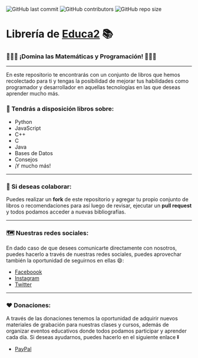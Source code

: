 ![GitHub last commit](https://img.shields.io/github/last-commit/educa2ucv/libreria?color=%23229395&label=Last%20commit&logo=git&logoColor=%23fff&style=for-the-badge) ![GitHub contributors](https://img.shields.io/github/contributors/educa2ucv/libreria?color=%237acbcd&logo=github&logoColor=%23fff&style=for-the-badge) ![GitHub repo size](https://img.shields.io/github/repo-size/educa2ucv/libreria?color=%23229395&logo=github&logoColor=%23fff&style=for-the-badge)

# Librería de [Educa2][website] 📚
### 👨🏻‍🏫 ¡Domina las Matemáticas y Programación! 👩🏻‍🏫
---

<p>En este repositorio te encontrarás con un conjunto de libros que hemos recolectado para ti y tengas la posibilidad de mejorar tus habilidades como programador y desarrollador en aquellas tecnologías en las que deseas aprender mucho más.</p>

### 📝 Tendrás a disposición libros sobre:

- Python
- JavaScript
- C++
- C
- Java
- Bases de Datos 
- Consejos
- ¡Y mucho más!

---

### 🙌 Si deseas colaborar:

Puedes realizar un <b>fork</b> de este repositorio y agregar tu propio conjunto de libros o recomendaciones para así luego de revisar, ejecutar un <b>pull request</b> y todos podamos acceder a nuevas bibliografías.

---
### 🗺️ Nuestras redes sociales:

En dado caso de que desees comunicarte directamente con nosotros, puedes hacerlo a través de nuestras redes sociales, puedes aprovechar también la oportunidad de seguirnos en ellas 😄:

- [Faceboook][fb]
- [Instagram][ig]
- [Twitter][tw]

---
### ❤️ Donaciones:

A través de las donaciones tenemos la oportunidad de adquirir nuevos materiales de grabación para nuestras clases y cursos, además de organizar eventos educativos donde todos podamos participar y aprender cada día. Si deseas ayudarnos, puedes hacerlo en el siguiente enlace ⏬

- [PayPal][paypal]

<!-- Enlaces -->
[website]: https://educa2.net/
[fb]: https://facebook.com/educa2ucv/
[tw]: https://twitter.com/educa2ucv/
[ig]: https://instagram.com/educa2ucv/
[paypal]: https://paypal.me/alegiannattasio/

